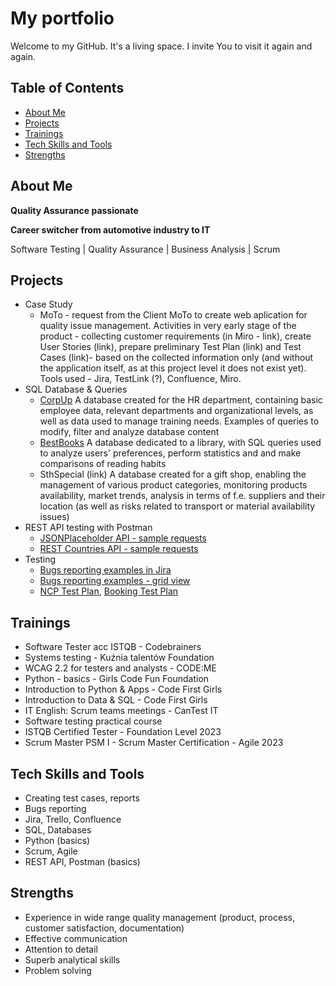 # My portfolio

Welcome to my GitHub. 
It's a living space. I invite You to visit it again and again.

## Table of Contents
* [About Me](#about-me)
* [Projects](#projects)
* [Trainings](#trainings)
* [Tech Skills and Tools](#tech-skills-and-tools)
* [Strengths](#strengths)
  
## About Me
**Quality Assurance passionate**

**Career switcher from automotive industry to IT**

Software Testing | Quality Assurance | Business Analysis | Scrum

## Projects
- Case Study
   - MoTo - request from the Client MoTo to create web aplication for quality issue management. Activities in very early stage of the product - collecting customer requirements (in Miro - link), create User Stories (link), prepare preliminary Test Plan (link) and Test Cases (link)- based on the collected information only (and without the application itself, as at this project level it does not exist yet). Tools used - Jira, TestLink (?), Confluence, Miro.  
- SQL Database & Queries
   - [CorpUp](https://docs.google.com/presentation/d/1_BgN-ruo6TNXNh1cHYB0d2x-7NP-7QGi3-mtjmJEXRE/edit?usp=sharing)
     A database created for the HR department, containing basic employee data, relevant departments and organizational levels, as well as data used to manage training needs. Examples of queries to modify, filter and analyze database content
   - [BestBooks](https://docs.google.com/presentation/d/1RM941BEHI3rTUn8kGaiUSD4DCzrSSpJtFYNNiMOtXt0/edit?usp=sharing)
     A database dedicated to a library, with SQL queries used to analyze users' preferences, perform statistics and and make comparisons of reading habits
   - SthSpecial (link)
     A database created for a gift shop, enabling the management of various product categories, monitoring products availability, market trends, analysis in terms of f.e. suppliers and their location (as well as risks related to transport or material availability issues)
- REST API testing with Postman
   - [JSONPlaceholder API - sample requests](https://docs.google.com/spreadsheets/d/1DcRsDuVgXAuV-BjlJkfBk5l2poj_N3niMMZSPF2siKk/edit?usp=sharing)
   - [REST Countries API - sample requests](https://docs.google.com/spreadsheets/d/1DcRsDuVgXAuV-BjlJkfBk5l2poj_N3niMMZSPF2siKk/edit?gid=131933373#gid=131933373)
- Testing
   - [Bugs reporting examples in Jira](https://docs.google.com/presentation/d/1RUMXrfkiVp40McDrDsd4foxUpxI-9phQ7coHFWR0Des/edit?usp=sharing)
   - [Bugs reporting examples - grid view](https://docs.google.com/spreadsheets/d/1NAmaL8V-hji8M6nLGC7vqY-xPxF8sMNTKyJa_G7B9Uo/edit?gid=937866385#gid=937866385)
   - [NCP Test Plan](NCP_Test_Plan.md), [Booking Test Plan](Booking_Test_Plan.md)
     
## Trainings
- Software Tester acc ISTQB - Codebrainers
- Systems testing - Kuźnia talentów Foundation
- WCAG 2.2 for testers and analysts - CODE:ME
- Python - basics - Girls Code Fun Foundation
- Introduction to Python & Apps - Code First Girls
- Introduction to Data & SQL - Code First Girls
- IT English: Scrum teams meetings - CanTest IT
- Software testing practical course
- ISTQB Certified Tester - Foundation Level 2023
- Scrum Master PSM I - Scrum Master Certification - Agile 2023

## Tech Skills and Tools
- Creating test cases, reports
- Bugs reporting
- Jira, Trello, Confluence
- SQL, Databases
- Python (basics)
- Scrum, Agile
- REST API, Postman (basics)
## Strengths
- Experience in wide range quality management (product, process, customer satisfaction, documentation)
- Effective communication
- Attention to detail
- Superb analytical skills
- Problem solving
